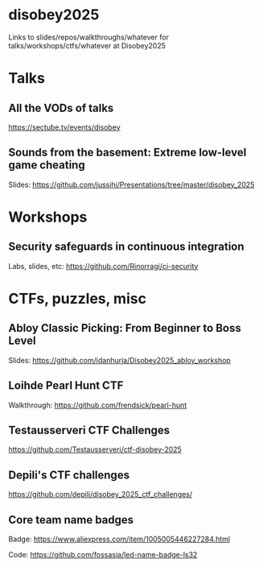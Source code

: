 # disobey2025
Links to slides/repos/walkthroughs/whatever for talks/workshops/ctfs/whatever at Disobey2025


# Talks

## All the VODs of talks
https://sectube.tv/events/disobey

## Sounds from the basement: Extreme low-level game cheating

Slides: https://github.com/jussihi/Presentations/tree/master/disobey_2025

# Workshops

## Security safeguards in continuous integration

Labs, slides, etc: https://github.com/Rinorragi/ci-security

# CTFs, puzzles, misc

## Abloy Classic Picking: From Beginner to Boss Level

Slides: https://github.com/idanhurja/Disobey2025_abloy_workshop

## Loihde Pearl Hunt CTF

Walkthrough: https://github.com/frendsick/pearl-hunt

## Testausserveri CTF Challenges
https://github.com/Testausserveri/ctf-disobey-2025

## Depili's CTF challenges
https://github.com/depili/disobey_2025_ctf_challenges/

## Core team name badges

Badge: https://www.aliexpress.com/item/1005005446227284.html

Code: https://github.com/fossasia/led-name-badge-ls32
